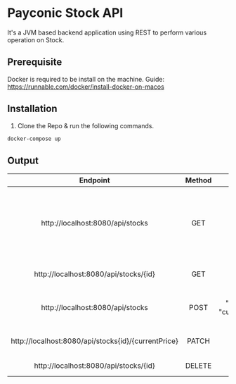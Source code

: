 # Payconic Stock API

It's a JVM based backend application using REST to perform various operation on Stock.

## Prerequisite
Docker is required to be install on the machine.
Guide: https://runnable.com/docker/install-docker-on-macos

## Installation
1) Clone the Repo & run the following commands.

```bash
docker-compose up
```

## Output

| Endpoint | Method | Body | Description |
|:---:|:---:|:---:|:---:|
| http://localhost:8080/api/stocks | GET | - | Fetch all stocks with pegination (default pageNumber = 0 and pageSize = 5) |
| http://localhost:8080/api/stocks/{id} | GET | - | get one stock from the list |
| http://localhost:8080/api/stocks | POST | { "id":"1", "name":"Stock 1", "currentPrice":"1000" } | update the price of a single stock |
| http://localhost:8080/api/stocks{id}/{currentPrice} | PATCH | - | To update existing record. |
| http://localhost:8080/api/stocks/{id} | DELETE | - | delete a single stock |
